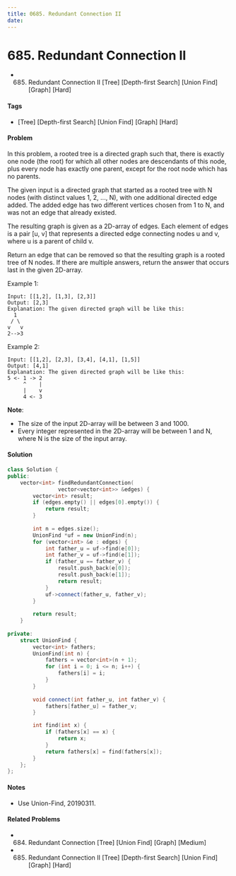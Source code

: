 ```yaml
---
title: 0685. Redundant Connection II
date: 
---
```


# 685. Redundant Connection II
- 685. Redundant Connection II [Tree] [Depth-first Search] [Union Find] [Graph] [Hard]

#### Tags
- [Tree] [Depth-first Search] [Union Find] [Graph] [Hard]

#### Problem
In this problem, a rooted tree is a directed graph such that, there is exactly one node (the root) for which all other nodes are descendants of this node, plus every node has exactly one parent, except for the root node which has no parents.

The given input is a directed graph that started as a rooted tree with N nodes (with distinct values 1, 2, ..., N), with one additional directed edge added. The added edge has two different vertices chosen from 1 to N, and was not an edge that already existed.

The resulting graph is given as a 2D-array of edges. Each element of edges is a pair [u, v] that represents a directed edge connecting nodes u and v, where u is a parent of child v.

Return an edge that can be removed so that the resulting graph is a rooted tree of N nodes. If there are multiple answers, return the answer that occurs last in the given 2D-array.

Example 1:

    Input: [[1,2], [1,3], [2,3]]
    Output: [2,3]
    Explanation: The given directed graph will be like this:
      1
     / \
    v   v
    2-->3

Example 2:

    Input: [[1,2], [2,3], [3,4], [4,1], [1,5]]
    Output: [4,1]
    Explanation: The given directed graph will be like this:
    5 <- 1 -> 2
         ^    |
         |    v
         4 <- 3

**Note**:

- The size of the input 2D-array will be between 3 and 1000.
- Every integer represented in the 2D-array will be between 1 and N, where N is the size of the input array.

#### Solution
``` C++
class Solution {
public:
    vector<int> findRedundantConnection(
                vector<vector<int>> &edges) {
        vector<int> result;
        if (edges.empty() || edges[0].empty()) {
            return result;
        }
        
        int n = edges.size();
        UnionFind *uf = new UnionFind(n);
        for (vector<int> &e : edges) {
            int father_u = uf->find(e[0]);
            int father_v = uf->find(e[1]);
            if (father_u == father_v) {
                result.push_back(e[0]);
                result.push_back(e[1]);
                return result;
            }
            uf->connect(father_u, father_v);
        }
        
        return result;
    }
    
private:
    struct UnionFind {
        vector<int> fathers;
        UnionFind(int n) {
            fathers = vector<int>(n + 1);
            for (int i = 0; i <= n; i++) {
                fathers[i] = i;
            }
        }
        
        void connect(int father_u, int father_v) {
            fathers[father_u] = father_v;
        }

        int find(int x) {
            if (fathers[x] == x) {
                return x;
            }
            return fathers[x] = find(fathers[x]);
        }
    };
};
```

#### Notes
- Use Union-Find, 20190311.

#### Related Problems
- 684. Redundant Connection [Tree] [Union Find] [Graph] [Medium]
- 685. Redundant Connection II [Tree] [Depth-first Search] [Union Find] [Graph] [Hard]
